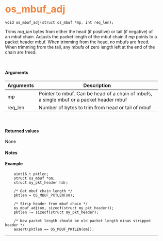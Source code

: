 ## <font color="#F2853F" style="font-size:24pt"> os_mbuf_adj</font>

```no-highlight
void os_mbuf_adj(struct os_mbuf *mp, int req_len);
```

Trims *req_len* bytes from either the head (if positive) or tail (if negative) of an mbuf chain. Adjusts the packet length of the mbuf chain if *mp* points to a packet header mbuf. When trimming from the head, no mbufs are freed. When trimming from the tail, any mbufs of zero length left at the end of the chain are freed.

<br>

#### Arguments

| Arguments | Description |
|-----------|-------------|
| mp |  Pointer to mbuf. Can be head of a chain of mbufs, a single mbuf or a packet header mbuf  |
| req_len | Number of bytes to trim from head or tail of mbuf


<br>

#### Returned values

None

#### Notes


#### Example

```no-highlight
    uint16_t pktlen;
	struct os_mbuf *om;
	struct my_pkt_header hdr;
	
	/* Get mbuf chain length */
	pktlen = OS_MBUF_PKTLEN(om);
	
	/* Strip header from mbuf chain */
    os_mbuf_adj(om, sizeof(struct my_pkt_header));
    pktlen -= sizeof(struct my_pkt_header);

    /* New packet length should be old packet length minus stripped header */
	assert(pktlen == OS_MBUF_PKTLEN(om));
```

---------------------
